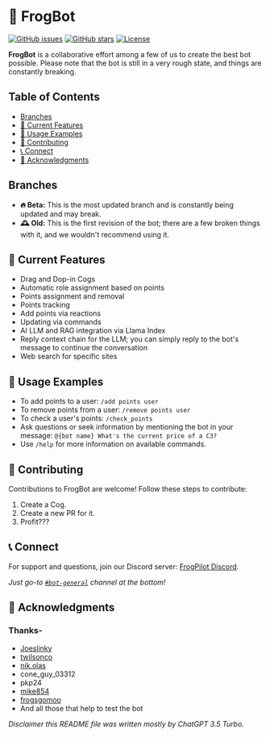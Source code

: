 # 🐸 FrogBot

[![GitHub issues](https://img.shields.io/github/issues/idontneedonetho/FrogBot)](https://github.com/idontneedonetho/FrogBot/issues)
[![GitHub stars](https://img.shields.io/github/stars/idontneedonetho/FrogBot)](https://github.com/idontneedonetho/FrogBot/stargazers)
[![License](https://img.shields.io/github/license/idontneedonetho/FrogBot)](https://github.com/idontneedonetho/FrogBot/blob/main/LICENSE)

**FrogBot** is a collaborative effort among a few of us to create the best bot possible. Please note that the bot is still in a very rough state, and things are constantly breaking.

## Table of Contents
- [Branches](#branches)
- [🚀 Current Features](#-current-features)
- [💬 Usage Examples](#-usage-examples)
- [🤝 Contributing](#-contributing)
- [📞 Connect](#-connect)
- [🙌 Acknowledgments](#-acknowledgments)

## Branches
- **🔥 Beta:** This is the most updated branch and is constantly being updated and may break.
- **🕰️ Old:** This is the first revision of the bot; there are a few broken things with it, and we wouldn't recommend using it.

## 🚀 Current Features
- Drag and Dop-in Cogs
- Automatic role assignment based on points
- Points assignment and removal
- Points tracking
- Add points via reactions
- Updating via commands
- AI LLM and RAG integration via Llama Index
- Reply context chain for the LLM; you can simply reply to the bot's message to continue the conversation
- Web search for specific sites

## 💬 Usage Examples
- To add points to a user: `/add points user`
- To remove points from a user: `/remove points user`
- To check a user's points: `/check_points`
- Ask questions or seek information by mentioning the bot in your message: `@{bot name} What's the current price of a C3?`
- Use `/help` for more information on available commands.

## 🤝 Contributing
Contributions to FrogBot are welcome! Follow these steps to contribute:
1. Create a Cog.
2. Create a new PR for it.
3. Profit???

## 📞 Connect
For support and questions, join our Discord server: [FrogPilot Discord](https://discord.gg/frogpilot).

*Just go-to [`#bot-general`](https://discord.com/channels/1137853399715549214/1201763192884428861) channel at the bottom!*

## 🙌 Acknowledgments
### Thanks-
- [Joeslinky](https://github.com/Joeslinky)
- [twilsonco](https://github.com/twilsonco)
- [nik.olas](https://github.com/niknak6)
- cone_guy_03312
- pkp24
- [mike854](https://github.com/mike86437)
- [frogsgomoo](https://github.com/FrogAi)
- And all those that help to test the bot

*Disclaimer this README file was written mostly by ChatGPT 3.5 Turbo.*
